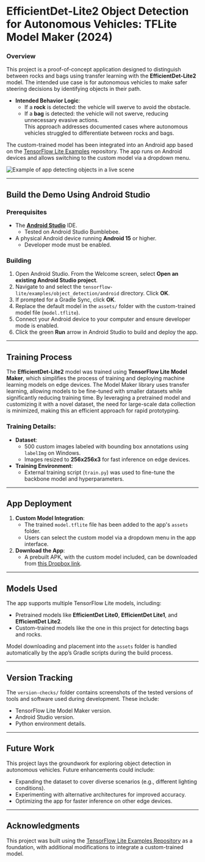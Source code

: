 # EfficientDet-Lite2 Object Detection for Autonomous Vehicles: TFLite Model Maker (2024)

### Overview

This project is a proof-of-concept application designed to distinguish between rocks and bags using transfer learning with the **EfficientDet-Lite2** model. The intended use case is for autonomous vehicles to make safer steering decisions by identifying objects in their path.  
- **Intended Behavior Logic**:
  - If a **rock** is detected: the vehicle will swerve to avoid the obstacle.
  - If a **bag** is detected: the vehicle will not swerve, reducing unnecessary evasive actions.  
This approach addresses documented cases where autonomous vehicles struggled to differentiate between rocks and bags.  

The custom-trained model has been integrated into an Android app based on the [TensorFlow Lite Examples](https://github.com/tensorflow/examples/tree/master/lite/examples/object_detection/android) repository. The app runs on Android devices and allows switching to the custom model via a dropdown menu.

![Example of app detecting objects in a live scene](media/rockbag-tflite-android.gif)

---

## Build the Demo Using Android Studio

### Prerequisites

*   The **[Android Studio](https://developer.android.com/studio/index.html)** IDE.
    - Tested on Android Studio Bumblebee.
*   A physical Android device running **Android 15** or higher.
    - Developer mode must be enabled.

### Building

1. Open Android Studio. From the Welcome screen, select **Open an existing Android Studio project**.
2. Navigate to and select the `tensorflow-lite/examples/object_detection/android` directory. Click **OK**.
3. If prompted for a Gradle Sync, click **OK**.
4. Replace the default model in the `assets/` folder with the custom-trained model file (`model.tflite`).
5. Connect your Android device to your computer and ensure developer mode is enabled.
6. Click the green **Run** arrow in Android Studio to build and deploy the app.

---

## Training Process

The **EfficientDet-Lite2** model was trained using **TensorFlow Lite Model Maker**, which simplifies the process of training and deploying machine learning models on edge devices. The Model Maker library uses transfer learning, allowing models to be fine-tuned with smaller datasets while significantly reducing training time. By leveraging a pretrained model and customizing it with a novel dataset, the need for large-scale data collection is minimized, making this an efficient approach for rapid prototyping.

### Training Details:
- **Dataset**:
  - 500 custom images labeled with bounding box annotations using `labelImg` on Windows.
  - Images resized to **256x256x3** for fast inference on edge devices.
- **Training Environment**:
  - External training script (`train.py`) was used to fine-tune the backbone model and hyperparameters.

---

## App Deployment

1. **Custom Model Integration**:
   - The trained `model.tflite` file has been added to the app's `assets` folder.
   - Users can select the custom model via a dropdown menu in the app interface.
2. **Download the App**:
   - A prebuilt APK, with the custom model included, can be downloaded from [this Dropbox link](#).

---

## Models Used

The app supports multiple TensorFlow Lite models, including:
- Pretrained models like **EfficientDet Lite0**, **EfficientDet Lite1**, and **EfficientDet Lite2**.
- Custom-trained models like the one in this project for detecting bags and rocks.

Model downloading and placement into the `assets` folder is handled automatically by the app’s Gradle scripts during the build process.

---

## Version Tracking

The `version-checks/` folder contains screenshots of the tested versions of tools and software used during development. These include:
- TensorFlow Lite Model Maker version.
- Android Studio version.
- Python environment details.

---

## Future Work

This project lays the groundwork for exploring object detection in autonomous vehicles. Future enhancements could include:
- Expanding the dataset to cover diverse scenarios (e.g., different lighting conditions).
- Experimenting with alternative architectures for improved accuracy.
- Optimizing the app for faster inference on other edge devices.

---

## Acknowledgments

This project was built using the [TensorFlow Lite Examples Repository](https://github.com/tensorflow/examples) as a foundation, with additional modifications to integrate a custom-trained model.

